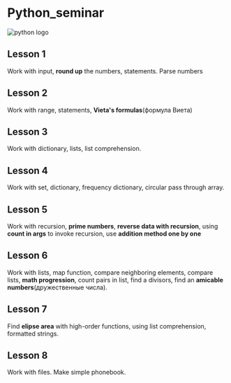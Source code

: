 # Python_seminar
![python logo](https://www.python.org/static/img/python-logo.png)

## Lesson 1
Work with input, __round up__ the numbers, statements. Parse numbers

## Lesson 2
Work with range, statements, __Vieta's formulas__(формула Виета)

## Lesson 3
Work with dictionary, lists, list comprehension.

## Lesson 4
Work with set, dictionary, frequency dictionary, circular pass through array.

## Lesson 5
Work with recursion, __prime numbers__, __reverse data with recursion__,
using __count in args__ to invoke recursion, use __addition method one by one__

## Lesson 6
Work with lists, map function, compare neighboring elements, compare lists, __math progression__,
count pairs in list, find a divisors, find an __amicable numbers__(дружественные числа).

## Lesson 7
Find __elipse area__ with high-order functions, using list comprehension, formatted strings.

## Lesson 8
Work with files. Make simple phonebook.
